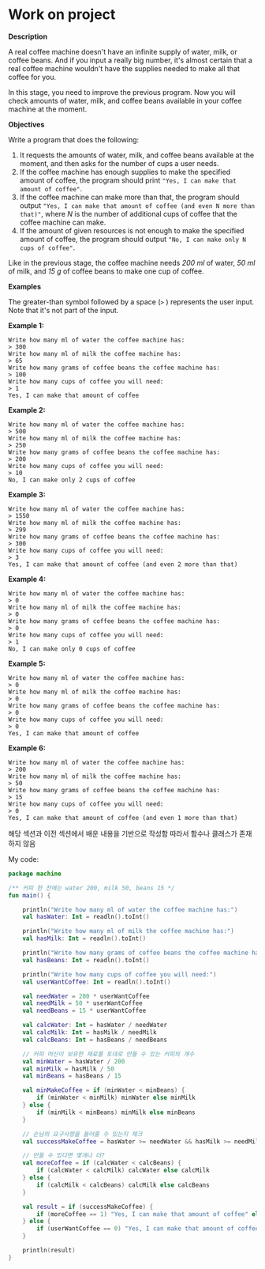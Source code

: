 # Work on project

**Description**

A real coffee machine doesn't have an infinite supply of water, milk, or coffee beans. And if you input a really big number, it's almost certain that a real coffee machine wouldn't have the supplies needed to make all that coffee for you.

In this stage, you need to improve the previous program. Now you will check amounts of water, milk, and coffee beans available in your coffee machine at the moment.

**Objectives**

Write a program that does the following:

1. It requests the amounts of water, milk, and coffee beans available at the moment, and then asks for the number of cups a user needs.
2. If the coffee machine has enough supplies to make the specified amount of coffee, the program should print `"Yes, I can make that amount of coffee"`.
3. If the coffee machine can make more than that, the program should output `"Yes, I can make that amount of coffee (and even N more than that)"`, where _N_ is the number of additional cups of coffee that the coffee machine can make.
4. If the amount of given resources is not enough to make the specified amount of coffee, the program should output `"No, I can make only N cups of coffee"`.

Like in the previous stage, the coffee machine needs _200 ml_ of water, _50 ml_ of milk, and _15 g_ of coffee beans to make one cup of coffee.

**Examples**

The greater-than symbol followed by a space (`>` ) represents the user input. Note that it's not part of the input.

**Example 1:**

```
Write how many ml of water the coffee machine has:
> 300
Write how many ml of milk the coffee machine has:
> 65
Write how many grams of coffee beans the coffee machine has:
> 100
Write how many cups of coffee you will need:
> 1
Yes, I can make that amount of coffee
```

**Example 2:**

```
Write how many ml of water the coffee machine has:
> 500
Write how many ml of milk the coffee machine has:
> 250
Write how many grams of coffee beans the coffee machine has:
> 200
Write how many cups of coffee you will need:
> 10
No, I can make only 2 cups of coffee
```

**Example 3:**

```
Write how many ml of water the coffee machine has:
> 1550
Write how many ml of milk the coffee machine has:
> 299
Write how many grams of coffee beans the coffee machine has:
> 300
Write how many cups of coffee you will need:
> 3
Yes, I can make that amount of coffee (and even 2 more than that)
```

**Example 4:**

```
Write how many ml of water the coffee machine has:
> 0
Write how many ml of milk the coffee machine has:
> 0
Write how many grams of coffee beans the coffee machine has:
> 0
Write how many cups of coffee you will need:
> 1
No, I can make only 0 cups of coffee
```

**Example 5:**

```
Write how many ml of water the coffee machine has:
> 0
Write how many ml of milk the coffee machine has:
> 0
Write how many grams of coffee beans the coffee machine has:
> 0
Write how many cups of coffee you will need:
> 0
Yes, I can make that amount of coffee 
```

**Example 6:**

```
Write how many ml of water the coffee machine has:
> 200
Write how many ml of milk the coffee machine has:
> 50
Write how many grams of coffee beans the coffee machine has:
> 15
Write how many cups of coffee you will need:
> 0
Yes, I can make that amount of coffee (and even 1 more than that)
```

해당 섹션과 이전 섹션에서 배운 내용을 기반으로 작성함 따라서 함수나 클래스가 존재하지 않음

My code:

```kotlin
package machine

/** 커피 한 잔에는 water 200, milk 50, beans 15 */
fun main() {

    println("Write how many ml of water the coffee machine has:")
    val hasWater: Int = readln().toInt()

    println("Write how many ml of milk the coffee machine has:")
    val hasMilk: Int = readln().toInt()

    println("Write how many grams of coffee beans the coffee machine has:")
    val hasBeans: Int = readln().toInt()

    println("Write how many cups of coffee you will need:")
    val userWantCoffee: Int = readln().toInt()

    val needWater = 200 * userWantCoffee
    val needMilk = 50 * userWantCoffee
    val needBeans = 15 * userWantCoffee

    val calcWater: Int = hasWater / needWater
    val calcMilk: Int = hasMilk / needMilk
    val calcBeans: Int = hasBeans / needBeans

    // 커피 머신이 보유한 재료를 토대로 만들 수 있는 커피의 개수
    val minWater = hasWater / 200
    val minMilk = hasMilk / 50
    val minBeans = hasBeans / 15

    val minMakeCoffee = if (minWater < minBeans) {
        if (minWater < minMilk) minWater else minMilk
    } else {
        if (minMilk < minBeans) minMilk else minBeans
    }

    // 손님의 요구사항을 들어줄 수 있는지 체크
    val successMakeCoffee = hasWater >= needWater && hasMilk >= needMilk && hasBeans >= needBeans

    // 만들 수 있다면 몇개나 더?
    val moreCoffee = if (calcWater < calcBeans) {
        if (calcWater < calcMilk) calcWater else calcMilk
    } else {
        if (calcMilk < calcBeans) calcMilk else calcBeans
    }

    val result = if (successMakeCoffee) {
        if (moreCoffee == 1) "Yes, I can make that amount of coffee" else "Yes, I can make that amount of coffee (and even ${moreCoffee-1} more than that)"
    } else {
        if (userWantCoffee == 0) "Yes, I can make that amount of coffee" else "No, I can make only $minMakeCoffee cups of coffee"
    }

    println(result)
}
```
